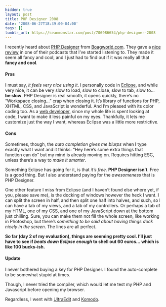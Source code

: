 ```yaml
---
hidden: true
layout: post
title: PHP Designer 2008
date: '2008-06-27T18:39:00-04:00'
tags: []
tumblr_url: https://seanmonstar.com/post/706986654/php-designer-2008
---
```

I recently heard about [PHP Designer](http://www.mpsoftware.dk/phpdesigner.php) from [Boagworld.com](http://boagworld.com). They gave a [nice review](http://boagworld.com/podcast/119/) in one of their podcasts that I’ve started listening to. They made it seem all fancy and cool, and I just had to find out if it was really all that **fancy and cool**.

#### Pros

I must say, _it feels very nice using it_. I personally code in [Eclipse](http://www.eclipse.org/pdt/), and while very nice, it can be very slow to load, slow to close, slow to tab, slow to… **be slow**. PHP Designer is real smooth, it opens quickly, there’s no “Workspace closing…” crap when closing it. It’s library of functions for PHP, XHTML, CSS, and JavaScript is wonderful. And I’m pleased with its color coding too. As a [web developer](http://../contact), since my whole life is spent looking at code, I want to make it less painful on my eyes. Thankfully, it lets me customize just the way I want, whereas Eclipse was a little more restrictive.

#### Cons

Sometimes, though, the _auto completion gives me blurps_ when I type exactly what I want and it thinks: “Hey here’s some extra things that function can do” but my mind is already moving on. Requires hitting ESC, unless there’s a way to _make it smarter_.

Something Eclipse has going for it, is that _it’s free_. **PHP Designer isn’t**. Free is a good thing. But I also understand paying for the _awesomeness_ that is PHP Designer.

One other feature I miss from Eclipse (and I haven’t found else where yet, if you, please save me), is the docking of windows however the heck I want. I can split the screen in half, and then split one half into halves, and such, so I can have a tab of my views, and a tab of my controllers. Or perhaps a tab of my HTML, one of my CSS, and one of my JavaScript down at the bottom just chilling. Sure, you can make them not fill the whole screen, like working in Photoshop, but there’s _something to be said about having things dock nicely in the screen_. The lines are all perfect.

**So far (day 2 of my evaluation), things are seeming pretty cool. I’ll just have to see if _beats down Eclipse enough_ to shell out 60 euros… which is like 100 bucks-ish.**

#### Update

I never bothered buying a key for PHP Designer. I found the auto-complete to be somewhat stupid at times.

Though, I never tried the compiler, which would let me test my PHP and Javascript before opening my browser.

Regardless, I went with [UltraEdit](https://secure.avangate.com/order/product.php?PRODS=1435838&QTY=1&AFFILIATE=7841)&nbsp;and [Komodo](http://www.activestate.com/komodo_edit/).

